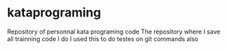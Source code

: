 # kataprograming
Repository of personnal kata programing code
The repository where I save all trainning code I do
I used this to do testes on git commands also
